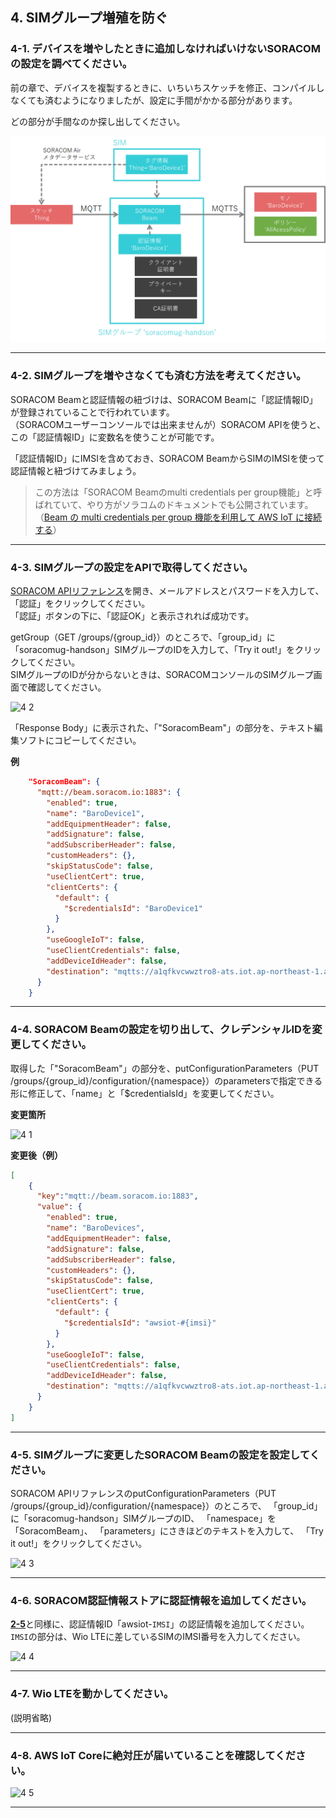 ## 4. SIMグループ増殖を防ぐ

### <a name="4-1">4-1. デバイスを増やしたときに追加しなければいけないSORACOMの設定を調べてください。</a>

前の章で、デバイスを複製するときに、いちいちスケッチを修正、コンパイルしなくても済むようになりましたが、設定に手間がかかる部分があります。

どの部分が手間なのか探し出してください。

![4 6](media/4-6.png)

***

### <a name="4-2">4-2. SIMグループを増やさなくても済む方法を考えてください。</a>


SORACOM Beamと認証情報の紐づけは、SORACOM Beamに「認証情報ID」が登録されていることで行われています。  
（SORACOMユーザーコンソールでは出来ませんが）SORACOM APIを使うと、この「認証情報ID」に変数名を使うことが可能です。

「認証情報ID」にIMSIを含めておき、SORACOM BeamからSIMのIMSIを使って認証情報と紐づけてみましょう。

> この方法は「SORACOM Beamのmulti credentials per group機能」と呼ばれていて、やり方がソラコムのドキュメントでも公開されています。  
> （[Beam の multi credentials per group 機能を利用して AWS IoT に接続する](https://dev.soracom.io/jp/docs/beam_multi_credentials_per_group/)）

***

### <a name="4-3">4-3. SIMグループの設定をAPIで取得してください。</a>

[SORACOM APIリファレンス](https://dev.soracom.io/jp/docs/api/)を開き、メールアドレスとパスワードを入力して、「認証」をクリックしてください。  
「認証」ボタンの下に、「認証OK」と表示されれば成功です。

getGroup（GET /groups/{group_id}）のところで、「group_id」に「soracomug-handson」SIMグループのIDを入力して、「Try it out!」をクリックしてください。  
SIMグループのIDが分からないときは、SORACOMコンソールのSIMグループ画面で確認してください。

![4 2](media/4-2.png)

「Response Body」に表示された、「"SoracomBeam"」の部分を、テキスト編集ソフトにコピーしてください。

**例**
```json
    "SoracomBeam": {
      "mqtt://beam.soracom.io:1883": {
        "enabled": true,
        "name": "BaroDevice1",
        "addEquipmentHeader": false,
        "addSignature": false,
        "addSubscriberHeader": false,
        "customHeaders": {},
        "skipStatusCode": false,
        "useClientCert": true,
        "clientCerts": {
          "default": {
            "$credentialsId": "BaroDevice1"
          }
        },
        "useGoogleIoT": false,
        "useClientCredentials": false,
        "addDeviceIdHeader": false,
        "destination": "mqtts://a1qfkvcwwztro8-ats.iot.ap-northeast-1.amazonaws.com:8883"
      }
    }
```

***

### <a name="4-4">4-4. SORACOM Beamの設定を切り出して、クレデンシャルIDを変更してください。</a>

取得した「"SoracomBeam"」の部分を、putConfigurationParameters（PUT /groups/{group_id}/configuration/{namespace}）のparametersで指定できる形に修正して、「name」と「$credentialsId」を変更してください。

**変更箇所**

![4 1](media/4-1.png)

**変更後（例）**
```json
[
    {
      "key":"mqtt://beam.soracom.io:1883",
      "value": {
        "enabled": true,
        "name": "BaroDevices",
        "addEquipmentHeader": false,
        "addSignature": false,
        "addSubscriberHeader": false,
        "customHeaders": {},
        "skipStatusCode": false,
        "useClientCert": true,
        "clientCerts": {
          "default": {
            "$credentialsId": "awsiot-#{imsi}"
          }
        },
        "useGoogleIoT": false,
        "useClientCredentials": false,
        "addDeviceIdHeader": false,
        "destination": "mqtts://a1qfkvcwwztro8-ats.iot.ap-northeast-1.amazonaws.com:8883"
      }
    }
]
```

***

### <a name="4-5">4-5. SIMグループに変更したSORACOM Beamの設定を設定してください。</a>

SORACOM APIリファレンスのputConfigurationParameters（PUT /groups/{group_id}/configuration/{namespace}）のところで、
「group_id」に「soracomug-handson」SIMグループのID、
「namespace」を「SoracomBeam」、
「parameters」にさきほどのテキストを入力して、
「Try it out!」をクリックしてください。

![4 3](media/4-3.png)
***

### <a name="4-6">4-6. SORACOM認証情報ストアに認証情報を追加してください。</a>

[**2-5**](2.md#2-5)と同様に、認証情報ID「awsiot-`IMSI`」の認証情報を追加してください。  
`IMSI`の部分は、Wio LTEに差しているSIMのIMSI番号を入力してください。

![4 4](media/4-4.png)

***

### <a name="4-7">4-7. Wio LTEを動かしてください。</a>

(説明省略)

***

### <a name="4-8">4-8. AWS IoT Coreに絶対圧が届いていることを確認してください。</a>

![4 5](media/4-5.png)

***
